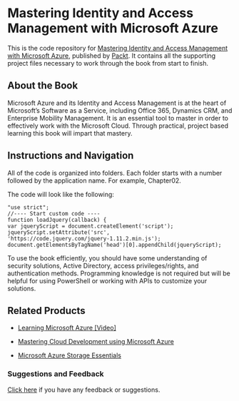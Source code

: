 # Mastering Identity and Access Management with Microsoft Azure
This is the code repository for [Mastering Identity and Access Management with Microsoft Azure](https://www.packtpub.com/virtualization-and-cloud/mastering-identity-and-access-management-microsoft-azure?utm_source=github&utm_medium=repository&utm_campaign=9781785889448), published by [Packt](https://www.packtpub.com/?utm_source=github). It contains all the supporting project files necessary to work through the book from start to finish.
## About the Book
Microsoft Azure and its Identity and Access Management is at the heart of Microsoft’s Software as a Service, including Office 365, Dynamics CRM, and Enterprise Mobility Management. It is an essential tool to master in order to effectively work with the Microsoft Cloud. Through practical, project based learning this book will impart that mastery.

## Instructions and Navigation
All of the code is organized into folders. Each folder starts with a number followed by the application name. For example, Chapter02.




The code will look like the following:
```
"use strict";
//---- Start custom code ----
function loadJquery(callback) {
var jqueryScript = document.createElement('script');
jqueryScript.setAttribute('src',
'https://code.jquery.com/jquery-1.11.2.min.js');
document.getElementsByTagName('head')[0].appendChild(jqueryScript);
```

To use the book efficiently, you should have some understanding of security solutions, Active Directory, access privileges/rights, and authentication methods. Programming knowledge is not required but will be helpful for using PowerShell or working with APIs to customize your solutions.

## Related Products
* [Learning Microsoft Azure [Video]](https://www.packtpub.com/virtualization-and-cloud/learning-microsoft-azure-video?utm_source=github&utm_medium=repository&utm_campaign=9781787122208)

* [Mastering Cloud Development using Microsoft Azure](https://www.packtpub.com/networking-and-servers/mastering-cloud-development-using-microsoft-azure?utm_source=github&utm_medium=repository&utm_campaign=9781782173335)

* [Microsoft Azure Storage Essentials](https://www.packtpub.com/virtualization-and-cloud/microsoft-azure-storage-essentials?utm_source=github&utm_medium=repository&utm_campaign=9781784396237)

### Suggestions and Feedback
[Click here](https://docs.google.com/forms/d/e/1FAIpQLSe5qwunkGf6PUvzPirPDtuy1Du5Rlzew23UBp2S-P3wB-GcwQ/viewform) if you have any feedback or suggestions.

